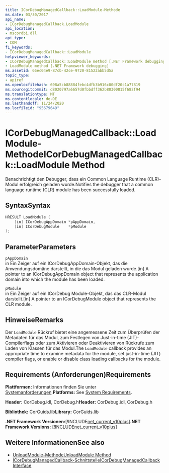 ```yaml
---
title: ICorDebugManagedCallback::LoadModule-Methode
ms.date: 03/30/2017
api_name:
- ICorDebugManagedCallback.LoadModule
api_location:
- mscordbi.dll
api_type:
- COM
f1_keywords:
- ICorDebugManagedCallback::LoadModule
helpviewer_keywords:
- ICorDebugManagedCallback::LoadModule method [.NET Framework debugging]
- LoadModule method [.NET Framework debugging]
ms.assetid: 66ec04e9-87cb-42ce-9720-81522abb5d5a
topic_type:
- apiref
ms.openlocfilehash: 698a5cb88884febc4dfb3b916c00df20c1a77819
ms.sourcegitcommit: d8020797a6657d0fbbdff362b80300815f682f94
ms.translationtype: MT
ms.contentlocale: de-DE
ms.lasthandoff: 11/24/2020
ms.locfileid: "95679649"
---
```

# <a name="icordebugmanagedcallbackloadmodule-method"></a><span data-ttu-id="2b0a5-102">ICorDebugManagedCallback::LoadModule-Methode</span><span class="sxs-lookup"><span data-stu-id="2b0a5-102">ICorDebugManagedCallback::LoadModule Method</span></span>

<span data-ttu-id="2b0a5-103">Benachrichtigt den Debugger, dass ein Common Language Runtime (CLR)-Modul erfolgreich geladen wurde.</span><span class="sxs-lookup"><span data-stu-id="2b0a5-103">Notifies the debugger that a common language runtime (CLR) module has been successfully loaded.</span></span>  
  
## <a name="syntax"></a><span data-ttu-id="2b0a5-104">Syntax</span><span class="sxs-lookup"><span data-stu-id="2b0a5-104">Syntax</span></span>  
  
```cpp  
HRESULT LoadModule (  
    [in] ICorDebugAppDomain *pAppDomain,  
    [in] ICorDebugModule    *pModule  
);  
```  
  
## <a name="parameters"></a><span data-ttu-id="2b0a5-105">Parameter</span><span class="sxs-lookup"><span data-stu-id="2b0a5-105">Parameters</span></span>  

 `pAppDomain`  
 <span data-ttu-id="2b0a5-106">in Ein Zeiger auf ein ICorDebugAppDomain-Objekt, das die Anwendungsdomäne darstellt, in die das Modul geladen wurde.</span><span class="sxs-lookup"><span data-stu-id="2b0a5-106">[in] A pointer to an ICorDebugAppDomain object that represents the application domain into which the module has been loaded.</span></span>  
  
 `pModule`  
 <span data-ttu-id="2b0a5-107">in Ein Zeiger auf ein ICorDebug Module-Objekt, das das CLR-Modul darstellt.</span><span class="sxs-lookup"><span data-stu-id="2b0a5-107">[in] A pointer to an ICorDebugModule object that represents the CLR module.</span></span>  
  
## <a name="remarks"></a><span data-ttu-id="2b0a5-108">Hinweise</span><span class="sxs-lookup"><span data-stu-id="2b0a5-108">Remarks</span></span>  

 <span data-ttu-id="2b0a5-109">Der `LoadModule` Rückruf bietet eine angemessene Zeit zum Überprüfen der Metadaten für das Modul, zum Festlegen von Just-in-time (JIT)-Compilerflags oder zum Aktivieren oder Deaktivieren von Rückrufe zum Laden von Klassen für das Modul.</span><span class="sxs-lookup"><span data-stu-id="2b0a5-109">The `LoadModule` callback provides an appropriate time to examine metadata for the module, set just-in-time (JIT) compiler flags, or enable or disable class loading callbacks for the module.</span></span>  
  
## <a name="requirements"></a><span data-ttu-id="2b0a5-110">Requirements (Anforderungen)</span><span class="sxs-lookup"><span data-stu-id="2b0a5-110">Requirements</span></span>  

 <span data-ttu-id="2b0a5-111">**Plattformen:** Informationen finden Sie unter [Systemanforderungen](../../get-started/system-requirements.md).</span><span class="sxs-lookup"><span data-stu-id="2b0a5-111">**Platforms:** See [System Requirements](../../get-started/system-requirements.md).</span></span>  
  
 <span data-ttu-id="2b0a5-112">**Header:** CorDebug.idl, CorDebug.h</span><span class="sxs-lookup"><span data-stu-id="2b0a5-112">**Header:** CorDebug.idl, CorDebug.h</span></span>  
  
 <span data-ttu-id="2b0a5-113">**Bibliothek:** CorGuids.lib</span><span class="sxs-lookup"><span data-stu-id="2b0a5-113">**Library:** CorGuids.lib</span></span>  
  
 <span data-ttu-id="2b0a5-114">**.NET Framework Versionen:**[!INCLUDE[net_current_v10plus](../../../../includes/net-current-v10plus-md.md)]</span><span class="sxs-lookup"><span data-stu-id="2b0a5-114">**.NET Framework Versions:** [!INCLUDE[net_current_v10plus](../../../../includes/net-current-v10plus-md.md)]</span></span>  
  
## <a name="see-also"></a><span data-ttu-id="2b0a5-115">Weitere Informationen</span><span class="sxs-lookup"><span data-stu-id="2b0a5-115">See also</span></span>

- [<span data-ttu-id="2b0a5-116">UnloadModule-Methode</span><span class="sxs-lookup"><span data-stu-id="2b0a5-116">UnloadModule Method</span></span>](icordebugmanagedcallback-unloadmodule-method.md)
- [<span data-ttu-id="2b0a5-117">ICorDebugManagedCallback-Schnittstelle</span><span class="sxs-lookup"><span data-stu-id="2b0a5-117">ICorDebugManagedCallback Interface</span></span>](icordebugmanagedcallback-interface.md)
